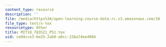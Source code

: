 ```yaml
---
content_type: resource
description: ''
file: /media/https%3A/open-learning-course-data-rc.s3.amazonaws.com/18-783-elliptic-curves-spring-2021/ce04cce36e252ab0a0cc23ba74ee4904_MIT18_783S21_PS1.tex
file_type: text/x-tex
resourcetype: Other
title: MIT18_783S21_PS1.tex
uid: ce04cce3-6e25-2ab0-a0cc-23ba74ee4904
---
```

